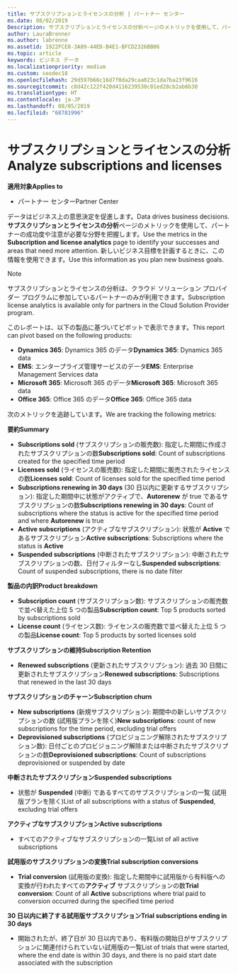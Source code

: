 ```yaml
---
title: サブスクリプションとライセンスの分析 | パートナー センター
ms.date: 08/02/2019
Description: サブスクリプションとライセンスの分析ページのメトリックを使用して、パートナーの成功度や注意が必要な分野を把握します。
author: LauraBrenner
ms.author: labrenne
ms.assetid: 1922FCE8-3A89-44ED-B4E1-BFCD2326BB06
ms.topic: article
keywords: ビジネス データ
ms.localizationpriority: medium
ms.custom: seodec18
ms.openlocfilehash: 29d597b66c16d7f0da29caa023c1da7ba23f9616
ms.sourcegitcommit: c8d42c122f420d4116239530c01ed28cb2ab6b30
ms.translationtype: HT
ms.contentlocale: ja-JP
ms.lasthandoff: 08/05/2019
ms.locfileid: "68781996"
---
```

# <a name="analyze-subscriptions-and-licenses"></a><span data-ttu-id="60c91-104">サブスクリプションとライセンスの分析</span><span class="sxs-lookup"><span data-stu-id="60c91-104">Analyze subscriptions and licenses</span></span> 

<span data-ttu-id="60c91-105">**適用対象**</span><span class="sxs-lookup"><span data-stu-id="60c91-105">**Applies to**</span></span>

- <span data-ttu-id="60c91-106">パートナー センター</span><span class="sxs-lookup"><span data-stu-id="60c91-106">Partner Center</span></span>

<span data-ttu-id="60c91-107">データはビジネス上の意思決定を促進します。</span><span class="sxs-lookup"><span data-stu-id="60c91-107">Data drives business decisions.</span></span> <span data-ttu-id="60c91-108">**サブスクリプションとライセンスの分析**ページのメトリックを使用して、パートナーの成功度や注意が必要な分野を把握します。</span><span class="sxs-lookup"><span data-stu-id="60c91-108">Use the metrics in the **Subscription and license analytics** page to identify your successes and areas that need more attention.</span></span> <span data-ttu-id="60c91-109">新しいビジネス目標を計画するときに、この情報を使用できます。</span><span class="sxs-lookup"><span data-stu-id="60c91-109">Use this information as you plan new business goals.</span></span>

> [!NOTE]
> <span data-ttu-id="60c91-110">サブスクリプションとライセンスの分析は、クラウド ソリューション プロバイダー プログラムに参加しているパートナーのみが利用できます。</span><span class="sxs-lookup"><span data-stu-id="60c91-110">Subscription license analytics is available only for partners in the Cloud Solution Provider program.</span></span>


<span data-ttu-id="60c91-111">このレポートは、以下の製品に基づいてピボットで表示できます。</span><span class="sxs-lookup"><span data-stu-id="60c91-111">This report can pivot based on the following products:</span></span>

 - <span data-ttu-id="60c91-112">**Dynamics 365**: Dynamics 365 のデータ</span><span class="sxs-lookup"><span data-stu-id="60c91-112">**Dynamics 365**: Dynamics 365 data</span></span>  
 - <span data-ttu-id="60c91-113">**EMS**: エンタープライズ管理サービスのデータ</span><span class="sxs-lookup"><span data-stu-id="60c91-113">**EMS**: Enterprise Management Services data</span></span>  
 - <span data-ttu-id="60c91-114">**Microsoft 365**: Microsoft 365 のデータ</span><span class="sxs-lookup"><span data-stu-id="60c91-114">**Microsoft 365**: Microsoft 365 data</span></span>  
 - <span data-ttu-id="60c91-115">**Office 365**: Office 365 のデータ</span><span class="sxs-lookup"><span data-stu-id="60c91-115">**Office 365**: Office 365 data</span></span>  


<span data-ttu-id="60c91-116">次のメトリックを追跡しています。</span><span class="sxs-lookup"><span data-stu-id="60c91-116">We are tracking the following metrics:</span></span>

<span data-ttu-id="60c91-117">**要約**</span><span class="sxs-lookup"><span data-stu-id="60c91-117">**Summary**</span></span>  
 - <span data-ttu-id="60c91-118">**Subscriptions sold** (サブスクリプションの販売数): 指定した期間に作成されたサブスクリプションの数</span><span class="sxs-lookup"><span data-stu-id="60c91-118">**Subscriptions sold**: Count of subscriptions created for the specified time period</span></span>  
 - <span data-ttu-id="60c91-119">**Licenses sold** (ライセンスの販売数): 指定した期間に販売されたライセンスの数</span><span class="sxs-lookup"><span data-stu-id="60c91-119">**Licenses sold**: Count of licenses sold for the specified time period</span></span>   
 - <span data-ttu-id="60c91-120">**Subscriptions renewing in 30 days** (30 日以内に更新するサブスクリプション): 指定した期間中に状態がアクティブで、**Autorenew** が true であるサブスクリプションの数</span><span class="sxs-lookup"><span data-stu-id="60c91-120">**Subscriptions renewing in 30 days**: Count of subscriptions where the status is active for the specified time period and where **Autorenew** is true</span></span>
 - <span data-ttu-id="60c91-121">**Active subscriptions** (アクティブなサブスクリプション): 状態が **Active** であるサブスクリプション</span><span class="sxs-lookup"><span data-stu-id="60c91-121">**Active subscriptions**: Subscriptions where the status is **Active**</span></span>  
 - <span data-ttu-id="60c91-122">**Suspended subscriptions** (中断されたサブスクリプション): 中断されたサブスクリプションの数、日付フィルターなし</span><span class="sxs-lookup"><span data-stu-id="60c91-122">**Suspended subscriptions**: Count of suspended subscriptions, there is no date filter</span></span>  

<span data-ttu-id="60c91-123">**製品の内訳**</span><span class="sxs-lookup"><span data-stu-id="60c91-123">**Product breakdown**</span></span>  
 - <span data-ttu-id="60c91-124">**Subscription count** (サブスクリプション数): サブスクリプションの販売数で並べ替えた上位 5 つの製品</span><span class="sxs-lookup"><span data-stu-id="60c91-124">**Subscription count**: Top 5 products sorted by subscriptions sold</span></span>  
 - <span data-ttu-id="60c91-125">**License count** (ライセンス数): ライセンスの販売数で並べ替えた上位 5 つの製品</span><span class="sxs-lookup"><span data-stu-id="60c91-125">**License count**: Top 5 products by sorted licenses sold</span></span>

<span data-ttu-id="60c91-126">**サブスクリプションの維持**</span><span class="sxs-lookup"><span data-stu-id="60c91-126">**Subscription Retention**</span></span>
 - <span data-ttu-id="60c91-127">**Renewed subscriptions** (更新されたサブスクリプション): 過去 30 日間に更新されたサブスクリプション</span><span class="sxs-lookup"><span data-stu-id="60c91-127">**Renewed subscriptions**: Subscriptions that renewed in the last 30 days</span></span>  

<span data-ttu-id="60c91-128">**サブスクリプションのチャーン**</span><span class="sxs-lookup"><span data-stu-id="60c91-128">**Subscription churn**</span></span>  
 - <span data-ttu-id="60c91-129">**New subscriptions** (新規サブスクリプション): 期間中の新しいサブスクリプションの数 (試用版プランを除く)</span><span class="sxs-lookup"><span data-stu-id="60c91-129">**New subscriptions**: count of new subscriptions for the time period, excluding trial offers</span></span>  
 - <span data-ttu-id="60c91-130">**Deprovisioned subscriptions** (プロビジョニング解除されたサブスクリプション数): 日付ごとのプロビジョニング解除または中断されたサブスクリプションの数</span><span class="sxs-lookup"><span data-stu-id="60c91-130">**Deprovisioned subscriptions**: Count of subscriptions deprovisioned or suspended by date</span></span>  

<span data-ttu-id="60c91-131">**中断されたサブスクリプション**</span><span class="sxs-lookup"><span data-stu-id="60c91-131">**Suspended subscriptions**</span></span>  
 - <span data-ttu-id="60c91-132">状態が **Suspended** (中断) であるすべてのサブスクリプションの一覧 (試用版プランを除く)</span><span class="sxs-lookup"><span data-stu-id="60c91-132">List of all subscriptions with a status of **Suspended**, excluding trial offers</span></span>  
  
<span data-ttu-id="60c91-133">**アクティブなサブスクリプション**</span><span class="sxs-lookup"><span data-stu-id="60c91-133">**Active subscriptions**</span></span>
 - <span data-ttu-id="60c91-134">すべてのアクティブなサブスクリプションの一覧</span><span class="sxs-lookup"><span data-stu-id="60c91-134">List of all active subscriptions</span></span>  

<span data-ttu-id="60c91-135">**試用版のサブスクリプションの変換**</span><span class="sxs-lookup"><span data-stu-id="60c91-135">**Trial subscription conversions**</span></span>  
 - <span data-ttu-id="60c91-136">**Trial conversion** (試用版の変換): 指定した期間中に試用版から有料版への変換が行われたすべての**アクティブ** サブスクリプションの数</span><span class="sxs-lookup"><span data-stu-id="60c91-136">**Trial conversion**: Count of all **Active** subscriptions where trial paid to conversion occurred during the specified time period</span></span>  

<span data-ttu-id="60c91-137">**30 日以内に終了する試用版サブスクリプション**</span><span class="sxs-lookup"><span data-stu-id="60c91-137">**Trial subscriptions ending in 30 days**</span></span>  
 - <span data-ttu-id="60c91-138">開始されたが、終了日が 30 日以内であり、有料版の開始日がサブスクリプションに関連付けられていない試用版の一覧</span><span class="sxs-lookup"><span data-stu-id="60c91-138">List of trials that were started, where the end date is within 30 days, and there is no paid start date associated with the subscription</span></span>  

  